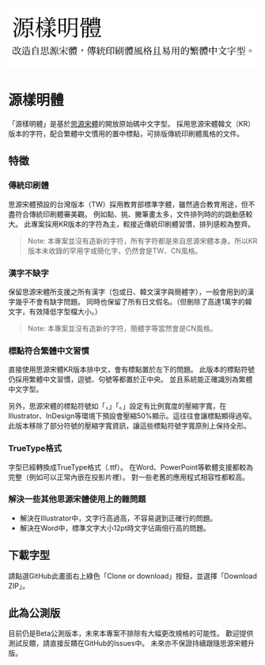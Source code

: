 ![banner](genyo-cover-tw.png?raw=true)

# 源樣明體

「源樣明體」是基於[思源宋體](https://github.com/adobe-fonts/source-han-serif/)的開放原始碼中文字型。
採用思源宋體韓文（KR）版本的字符，配合繁體中文慣用的置中標點，可排版傳統印刷體風格的文件。

## 特徵

### 傳統印刷體

思源宋體預設的台灣版本（TW）採用教育部標準字體，雖然適合教育用途，但不盡符合傳統印刷體審美觀。
例如點、挑、撇筆畫太多，文件排列時的的跳動感較大。
此專案採用KR版本的字符為主，較接近傳統印刷體習慣，排列感較為整齊。

> Note: 本專案並沒有造新的字符，所有字符都是來自思源宋體本身。所以KR版本未收錄的罕用字或簡化字，仍然會是TW、CN風格。

### 漢字不缺字

保留思源宋體所支援之所有漢字（包或日、韓文漢字與簡體字），一般會用到的漢字幾乎不會有缺字問題。
同時也保留了所有日文假名。（但刪除了高達1萬字的韓文字，有效降低字型檔大小。）

> Note: 本專案並沒有造新的字符，簡體字等當然會是CN風格。

### 標點符合繁體中文習慣

直接使用思源宋體KR版本排中文，會有標點置於左下的問題。
此版本的標點符號仍採用繁體中文習慣，逗號、句號等都置於正中央。
並且系統能正確識別為繁體中文字型。

另外，思源宋體的標點符號如「，」「。」設定有比例寬度的壓縮字寬，在Illustrator、InDesign等環境下預設會壓縮50%顯示。這往往會讓標點顯得過窄。
此版本移除了部分符號的壓縮字寬資訊，讓這些標點符號字寬原則上保持全形。

### TrueType格式

字型已經轉換成TrueType格式（.ttf）。
在Word、PowerPoint等軟體支援都較為完整（例如可以正常內嵌在投影片裡）。
對一些老舊的應用程式相容性都較高。

### 解決一些其他思源宋體使用上的雜問題

* 解決在Illustrator中，文字行高過高，不容易選到正確行的問題。
* 解決在Word中，標準文字大小12pt時文字佔兩倍行高的問題。

## 下載字型

請點選GitHub此畫面右上綠色「Clone or download」按鈕，並選擇「Download ZIP」。

## 此為公測版

目前仍是Beta公測版本，未來本專案不排除有大幅更改規格的可能性。
歡迎提供測試反饋，請直接反饋在GitHub的Issues中。
未來亦不保證持續跟隨思源宋體升版。
